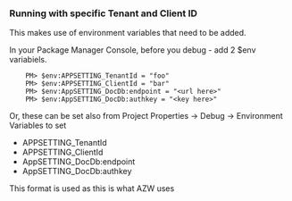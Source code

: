
### Running with specific Tenant and Client ID ###

This makes use of environment variables that need to be added.

In your Package Manager Console, before you debug - add 2 $env variabiels.

```
    PM> $env:APPSETTING_TenantId = "foo"
    PM> $env:APPSETTING_ClientId = "bar"
    PM> $env:AppSETTING_DocDb:endpoint = "<url here>"
    PM> $env:AppSETTING_DocDb:authkey = "<key here>"
````


Or, these can be set also from Project Properties -> Debug -> Environment Variables to set
*    APPSETTING_TenantId
*    APPSETTING_ClientId
*    AppSETTING_DocDb:endpoint
*    AppSETTING_DocDb:authkey

This format is used as this is what AZW uses
